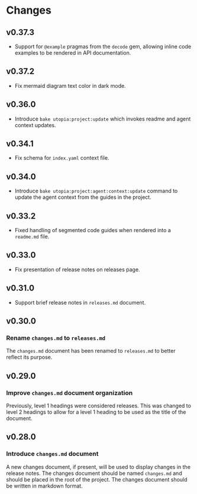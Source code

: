 # Changes

## v0.37.3

  - Support for `@example` pragmas from the `decode` gem, allowing inline code examples to be rendered in API documentation.

## v0.37.2

  - Fix mermaid diagram text color in dark mode.

## v0.36.0

  - Introduce `bake utopia:project:update` which invokes readme and agent context updates.

## v0.34.1

  - Fix schema for `index.yaml` context file.

## v0.34.0

  - Introduce `bake utopia:project:agent:context:update` command to update the agent context from the guides in the project.

## v0.33.2

  - Fixed handling of segmented code guides when rendered into a `readme.md` file.

## v0.33.0

  - Fix presentation of release notes on releases page.

## v0.31.0

  - Support brief release notes in `releases.md` document.

## v0.30.0

### Rename `changes.md` to `releases.md`

The `changes.md` document has been renamed to `releases.md` to better reflect its purpose.

## v0.29.0

### Improve `changes.md` document organization

Previously, level 1 headings were considered releases. This was changed to level 2 headings to allow for a level 1 heading to be used as the title of the document.

## v0.28.0

### Introduce `changes.md` document

A new changes document, if present, will be used to display changes in the release notes. The changes document should be named `changes.md` and should be placed in the root of the project. The changes document should be written in markdown format.
